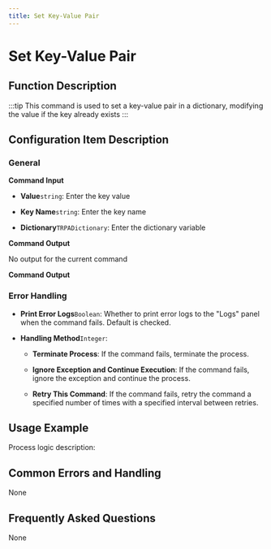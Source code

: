 ```yaml
---
title: Set Key-Value Pair
---
```


# Set Key-Value Pair

## Function Description

:::tip 
This command is used to set a key-value pair in a dictionary, modifying the value if the key already exists
:::

## Configuration Item Description

### General

**Command Input**

- **Value**`string`: Enter the key value

- **Key Name**`string`: Enter the key name

- **Dictionary**`TRPADictionary`: Enter the dictionary variable


**Command Output**

No output for the current command


**Command Output**

### Error Handling

- **Print Error Logs**`Boolean`: Whether to print error logs to the "Logs" panel when the command fails. Default is checked. 

- **Handling Method**`Integer`:

    - **Terminate Process**: If the command fails, terminate the process.

    - **Ignore Exception and Continue Execution**: If the command fails, ignore the exception and continue the process.

    - **Retry This Command**: If the command fails, retry the command a specified number of times with a specified interval between retries.

## Usage Example

Process logic description:

## Common Errors and Handling

None

## Frequently Asked Questions

None

